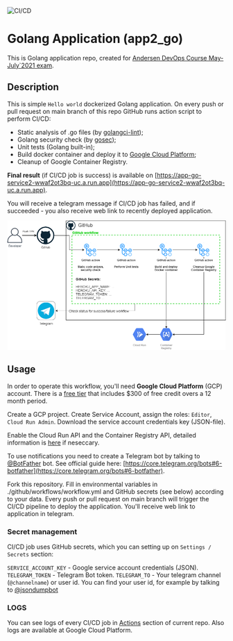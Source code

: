 ![CI/CD](https://github.com/mariohs22/app2_go/actions/workflows/workflow.yml/badge.svg?branch=main)

# Golang Application (app2_go)

This is Golang application repo, created for [Andersen DevOps Course May-July`2021 exam](https://github.com/mariohs22/andersen-devops-course/tree/main/exam).

## Description

This is simple `Hello world` dockerized Golang application. On every push or pull request on main branch of this repo GitHub runs action script to perform CI/CD:

- Static analysis of .go files (by [golangci-lint](https://github.com/golangci/golangci-lint));
- Golang security check (by [gosec](https://github.com/securego/gosec));
- Unit tests (Golang built-in);
- Build docker container and deploy it to [Google Cloud Platform](https://cloud.google.com/);
- Cleanup of Google Container Registry.

**Final result** (if CI/CD job is success) is available on [https://app-go-service2-wwaf2ot3bq-uc.a.run.app](https://app-go-service2-wwaf2ot3bq-uc.a.run.app).

You will receive a telegram message if CI/CD job has failed, and if succeeded - you also receive web link to recently deployed application.

![CI/CD diagram](./diagram/app2.png)

## Usage

In order to operate this workflow, you'll need **Google Cloud Platform** (GCP) account. There is a [free tier](https://cloud.google.com/free/) that includes $300 of free credit overs a 12 month period.

Create a GCP project. Create Service Account, assign the roles: `Editor`, `Cloud Run Admin`. Download the service account credentials key (JSON-file).

Enable the Cloud Run API and the Container Registry API, detailed information is [here](https://robmorgan.id.au/posts/deploy-a-serverless-cicd-pipeline-on-gcp-using-cloud-run-and-terraform/) if neseccary.

To use notifications you need to create a Telegram bot by talking to [@BotFather](https://t.me/botfather) bot. See official guide here: [https://core.telegram.org/bots#6-botfather](https://core.telegram.org/bots#6-botfather).

Fork this repository. Fill in environmental variables in ./github/workflows/workflow.yml and GitHub secrets (see below) according to your data. Every push or pull request on main branch will trigger the CI/CD pipeline to deploy the application. You'll receive web link to application in telegram.

### Secret management

CI/CD job uses GitHub secrets, which you can setting up on `Settings / Secrets` section:

`SERVICE_ACCOUNT_KEY` - Google service account credentials (JSON).
`TELEGRAM_TOKEN` - Telegram Bot token.
`TELEGRAM_TO` - Your telegram channel (`@channelname`) or user id. You can find your user id, for example by talking to [@jsondumpbot](https://t.me/jsondumpbot)

### LOGS

You can see logs of every CI/CD job in [Actions](https://github.com/mariohs22/app2_go/actions) section of current repo. Also logs are available at Google Cloud Platform.
